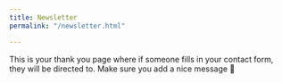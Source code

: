 ```yaml
---
title: Newsletter
permalink: "/newsletter.html"

---
```

This is your thank you page where if someone fills in your contact form, they will be directed to. Make sure you add a nice message 🙂